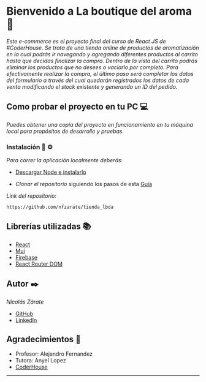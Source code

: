 

# Bienvenido a La boutique del aroma 👋
_Este e-commerce es el proyecto final del curso de React JS de #CoderHouse. Se trata de una tienda online de productos de aromatización en la cual podrás ir navegando y agregando diferentes productos al carrito hasta que decidas finalizar la compra. Dentro de la vista del carrito podrás eliminar los productos que no desees o vaciarlo por completo. Para efectivamente realizar la compra, el último paso será completar los datos del formulario a través del cual quedarán registrados los datos de cada venta modificando el stock existente y generando un ID del pedido._

## Como probar el proyecto en tu PC 💻

_Puedes obtener una copia del proyecto en funcionamiento en tu máquina local para propósitos de desarrollo y pruebas._


### Instalación 🔧 ⚙️
_Para correr la aplicación localmente deberás_:
* [Descargar Node e instalarlo](https://nodejs.org/en/)

* _Clonar el repositorio_ siguiendo los pasos de esta [Guía](https://docs.github.com/es/repositories/creating-and-managing-repositories/cloning-a-repository)

_Link del repositorio:_

```
https://github.com/nfzarate/tienda_lbda
```
## Librerías utilizadas 📚

* [React](https://reactjs.org) 
* [Mui](https://mui.com/material-ui/getting-started/installation/) 
* [Firebase](https://console.firebase.google.com/project/deco-home-b9f06/firestore/data/~2Fproductos?hl=es)
* [React Router DOM](https://reactrouter.com/docs/en/v6/getting-started/installation)
## Autor ✒️

*Nicolás Zárate*
* [GitHub](https://github.com/nfzarate) 
* [LinkedIn](https://www.linkedin.com/in/nfzarate/) 
## Agradecimientos 	🤝
* Profesor: Alejandro Fernandez
* Tutora: Anyel Lopez
* [CoderHouse](https://www.coderhouse.com/)
---
 
